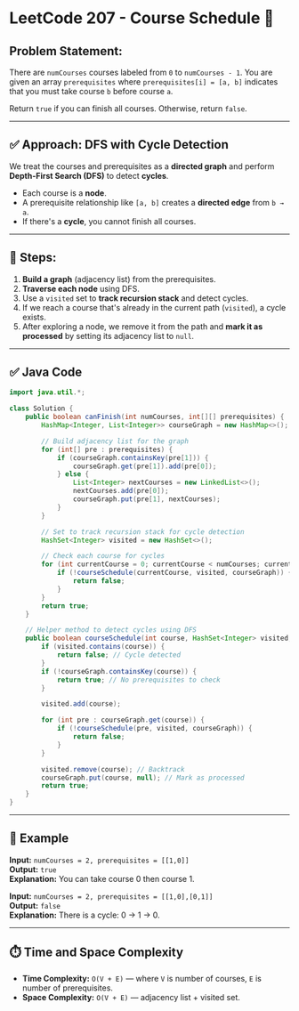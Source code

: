 
# LeetCode 207 - Course Schedule 🧠

## Problem Statement:
There are `numCourses` courses labeled from `0` to `numCourses - 1`. You are given an array `prerequisites` where `prerequisites[i] = [a, b]` indicates that you must take course `b` before course `a`.

Return `true` if you can finish all courses. Otherwise, return `false`.

---

## ✅ Approach: DFS with Cycle Detection

We treat the courses and prerequisites as a **directed graph** and perform **Depth-First Search (DFS)** to detect **cycles**.

- Each course is a **node**.
- A prerequisite relationship like `[a, b]` creates a **directed edge** from `b → a`.
- If there's a **cycle**, you cannot finish all courses.

---

## 🔁 Steps:

1. **Build a graph** (adjacency list) from the prerequisites.
2. **Traverse each node** using DFS.
3. Use a `visited` set to **track recursion stack** and detect cycles.
4. If we reach a course that's already in the current path (`visited`), a cycle exists.
5. After exploring a node, we remove it from the path and **mark it as processed** by setting its adjacency list to `null`.

---

## ✅ Java Code

```java
import java.util.*;

class Solution {
    public boolean canFinish(int numCourses, int[][] prerequisites) {
        HashMap<Integer, List<Integer>> courseGraph = new HashMap<>();

        // Build adjacency list for the graph
        for (int[] pre : prerequisites) {
            if (courseGraph.containsKey(pre[1])) {
                courseGraph.get(pre[1]).add(pre[0]);
            } else {
                List<Integer> nextCourses = new LinkedList<>();
                nextCourses.add(pre[0]);
                courseGraph.put(pre[1], nextCourses);
            }
        }

        // Set to track recursion stack for cycle detection
        HashSet<Integer> visited = new HashSet<>();

        // Check each course for cycles
        for (int currentCourse = 0; currentCourse < numCourses; currentCourse++) {
            if (!courseSchedule(currentCourse, visited, courseGraph)) {
                return false;
            }
        }
        return true;
    }

    // Helper method to detect cycles using DFS
    public boolean courseSchedule(int course, HashSet<Integer> visited, HashMap<Integer, List<Integer>> courseGraph) {
        if (visited.contains(course)) {
            return false; // Cycle detected
        }
        if (!courseGraph.containsKey(course)) {
            return true; // No prerequisites to check
        }

        visited.add(course);

        for (int pre : courseGraph.get(course)) {
            if (!courseSchedule(pre, visited, courseGraph)) {
                return false;
            }
        }

        visited.remove(course); // Backtrack
        courseGraph.put(course, null); // Mark as processed
        return true;
    }
}
```

---

## 🧪 Example

**Input:** `numCourses = 2, prerequisites = [[1,0]]`  
**Output:** `true`  
**Explanation:** You can take course 0 then course 1.

**Input:** `numCourses = 2, prerequisites = [[1,0],[0,1]]`  
**Output:** `false`  
**Explanation:** There is a cycle: 0 → 1 → 0.

---

## ⏱️ Time and Space Complexity

- **Time Complexity:** `O(V + E)` — where `V` is number of courses, `E` is number of prerequisites.
- **Space Complexity:** `O(V + E)` — adjacency list + visited set.
